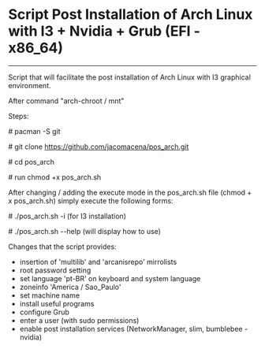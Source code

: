 # Script Post Installation of Arch Linux with I3 + Nvidia + Grub (EFI - x86_64)
-----------------------------------------------------------------------------------------------------

Script that will facilitate the post installation of Arch Linux with I3 graphical environment.

After command "arch-chroot / mnt"

Steps:

\# pacman -S git

\# git clone https://github.com/jacomacena/pos_arch.git

\# cd pos_arch

\# run chmod +x pos_arch.sh

After changing / adding the execute mode in the pos_arch.sh file (chmod + x pos_arch.sh) simply execute the following forms:

\# ./pos_arch.sh -i (for I3 installation)

\# ./pos_arch.sh --help (will display how to use)

Changes that the script provides:
- insertion of 'multilib' and 'arcanisrepo' mirrolists
- root password setting
- set language 'pt-BR' on keyboard and system language
- zoneinfo 'America / Sao_Paulo'
- set machine name
- install useful programs
- configure Grub
- enter a user (with sudo permissions)
- enable post installation services (NetworkManager, slim, bumblebee - nvidia)
